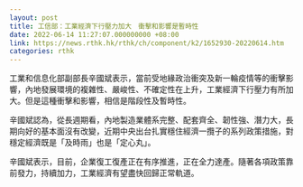 ```yaml
---
layout: post
title: 工信部：工業經濟下行壓力加大　衝擊和影響是暫時性
date: 2022-06-14 11:27:07.000000000 +08:00
link: https://news.rthk.hk/rthk/ch/component/k2/1652930-20220614.htm
categories: rthk
---
```


工業和信息化部副部長辛國斌表示，當前受地緣政治衝突及新一輪疫情等的衝擊影響，內地發展環境的複雜性、嚴峻性、不確定性在上升，工業經濟下行壓力有所加大。但是這種衝擊和影響，相信是階段性及暫時性。

辛國斌認為，從長週期看，內地製造業體系完整、配套齊全、韌性強、潛力大，長期向好的基本面沒有改變，近期中央出台扎實穩住經濟一攬子的系列政策措施，對穩定經濟既是「及時雨」也是「定心丸」。

辛國斌表示，目前，企業復工復產正在有序推進，正在全力達產。隨著各項政策靠前發力，持續加力，工業經濟有望盡快回歸正常軌道。
